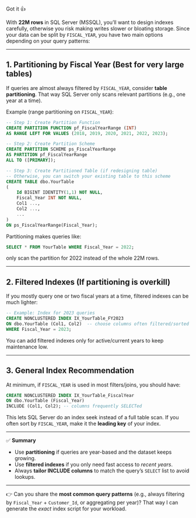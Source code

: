 Got it 👍

With **22M rows** in SQL Server (MSSQL), you’ll want to design indexes carefully, otherwise you risk making writes slower or bloating storage. Since your data can be split by `FISCAL_YEAR`, you have two main options depending on your query patterns:

---

## 1. **Partitioning by Fiscal Year** (Best for very large tables)

If queries are almost always filtered by `FISCAL_YEAR`, consider **table partitioning**. That way SQL Server only scans relevant partitions (e.g., one year at a time).

Example (range partitioning on `FISCAL_YEAR`):

```sql
-- Step 1: Create Partition Function
CREATE PARTITION FUNCTION pf_FiscalYearRange (INT)
AS RANGE LEFT FOR VALUES (2018, 2019, 2020, 2021, 2022, 2023);

-- Step 2: Create Partition Scheme
CREATE PARTITION SCHEME ps_FiscalYearRange
AS PARTITION pf_FiscalYearRange
ALL TO ([PRIMARY]);

-- Step 3: Create Partitioned Table (if redesigning table)
-- Otherwise, you can switch your existing table to this scheme
CREATE TABLE dbo.YourTable
(
    Id BIGINT IDENTITY(1,1) NOT NULL,
    Fiscal_Year INT NOT NULL,
    Col1 ...,
    Col2 ...,
    ...
)
ON ps_FiscalYearRange(Fiscal_Year);
```

Partitioning makes queries like:

```sql
SELECT * FROM YourTable WHERE Fiscal_Year = 2022;
```

only scan the partition for 2022 instead of the whole 22M rows.

---

## 2. **Filtered Indexes** (If partitioning is overkill)

If you mostly query one or two fiscal years at a time, filtered indexes can be much lighter:

```sql
-- Example: Index for 2023 queries
CREATE NONCLUSTERED INDEX IX_YourTable_FY2023
ON dbo.YourTable (Col1, Col2)  -- choose columns often filtered/sorted
WHERE Fiscal_Year = 2023;
```

You can add filtered indexes only for active/current years to keep maintenance low.

---

## 3. **General Index Recommendation**

At minimum, if `FISCAL_YEAR` is used in most filters/joins, you should have:

```sql
CREATE NONCLUSTERED INDEX IX_YourTable_FiscalYear
ON dbo.YourTable (Fiscal_Year)
INCLUDE (Col1, Col2); -- columns frequently SELECTed
```

This lets SQL Server do an index seek instead of a full table scan.
If you often sort by `FISCAL_YEAR`, make it the **leading key** of your index.

---

✅ **Summary**

* Use **partitioning** if queries are year-based and the dataset keeps growing.
* Use **filtered indexes** if you only need fast access to *recent years*.
* Always **tailor INCLUDE columns** to match the query’s `SELECT` list to avoid lookups.

---

👉 Can you share the **most common query patterns** (e.g., always filtering by `Fiscal_Year` + `Customer_Id`, or aggregating per year)? That way I can generate the *exact* index script for your workload.
